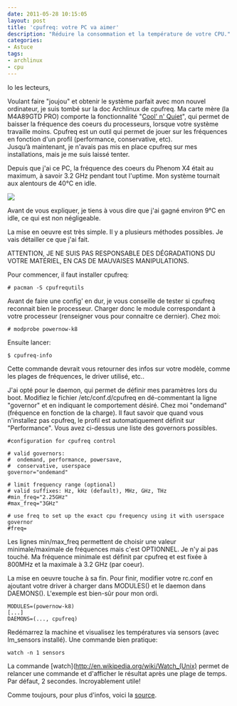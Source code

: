 ```yaml
---
date: 2011-05-28 10:15:05
layout: post
title: 'cpufreq: votre PC va aimer'
description: "Réduire la consommation et la température de votre CPU."
categories:
- Astuce
tags:
- archlinux
- cpu
---
```


Io les lecteurs,

Voulant faire "joujou" et obtenir le système parfait avec mon nouvel ordinateur, je suis tombé sur la doc Archlinux de cpufreq. Ma carte mère (la M4A89GTD PRO) comporte la fonctionnalité "[Cool' n' Quiet](http://fr.wikipedia.org/wiki/Cool'n'Quiet)", qui permet de baisser la fréquence des coeurs du processeurs, lorsque votre système travaille moins. Cpufreq est un outil qui permet de jouer sur les fréquences en fonction d'un profil (performance, conservative, etc). Jusqu’à maintenant, je n'avais pas mis en place cpufreq sur mes installations, mais je me suis laissé tenter.

Depuis que j'ai ce PC, la fréquence des coeurs du Phenom X4 était au maximum, à savoir 3.2 GHz pendant tout l'uptime. Mon système tournait aux alentours de 40°C en idle.

<!-- more -->

<img class="imgcenter" src="http://linuxien.legtux.org/uploads/images/2011/05/amd-phenom-ii-x4-955.jpg">

Avant de vous expliquer, je tiens à vous dire que j'ai gagné environ 9°C en idle, ce qui est non négligeable.

La mise en oeuvre est très simple. Il y a plusieurs méthodes possibles. Je vais détailler ce que j'ai fait.

ATTENTION, JE NE SUIS PAS RESPONSABLE DES DÉGRADATIONS DU VOTRE MATÉRIEL, EN CAS DE MAUVAISES MANIPULATIONS.

Pour commencer, il faut installer cpufreq:

	# pacman -S cpufrequtils

Avant de faire une config' en dur, je vous conseille de tester si cpufreq reconnait bien le processeur. Charger donc le module correspondant à votre processeur (renseigner vous pour connaitre ce dernier). Chez moi:

	# modprobe powernow-k8

Ensuite lancer:

	$ cpufreq-info

Cette commande devrait vous retourner des infos sur votre modèle, comme les plages de fréquences, le driver utilisé, etc..

J'ai opté pour le daemon, qui permet de définir mes paramètres lors du boot. Modifiez le fichier /etc/conf.d/cpufreq en dé-commentant la ligne "governor" et en indiquant le comportement désiré. Chez moi "ondemand" (fréquence en fonction de la charge). Il faut savoir que quand vous n'installez pas cpufreq, le profil est automatiquement définit sur "Performance". Vous avez ci-dessus une liste des governors possibles.

	#configuration for cpufreq control
	
	# valid governors:
	#  ondemand, performance, powersave,
	#  conservative, userspace
	governor="ondemand"
	
	# limit frequency range (optional)
	# valid suffixes: Hz, kHz (default), MHz, GHz, THz
	#min_freq="2.25GHz"
	#max_freq="3GHz"
	
	# use freq to set up the exact cpu frequency using it with userspace governor
	#freq=

Les lignes min/max_freq permettent de choisir une valeur minimale/maximale de fréquences mais c'est OPTIONNEL. Je n'y ai pas touché. Ma fréquence minimale est définit par cpufreq et est fixée à 800MHz et la maximale à 3.2 GHz (par coeur).

La mise en oeuvre touche à sa fin. Pour finir, modifier votre rc.conf en ajoutant votre driver à charger dans MODULES() et le daemon dans DAEMONS(). L'exemple est bien-sûr pour mon ordi.

	MODULES=(powernow-k8)
	[...]
	DAEMONS=(..., cpufreq)

Redémarrez la machine et visualisez les températures via sensors (avec lm_sensors installé). Une commande bien pratique:

	watch -n 1 sensors

La commande [watch](http://en.wikipedia.org/wiki/Watch_(Unix) permet de relancer une commande et d'afficher le résultat après une plage de temps. Par défaut, 2 secondes. Incroyablement utile!

Comme toujours, pour plus d'infos, voici la [source](https://wiki.archlinux.org/index.php/Cpufreq).
